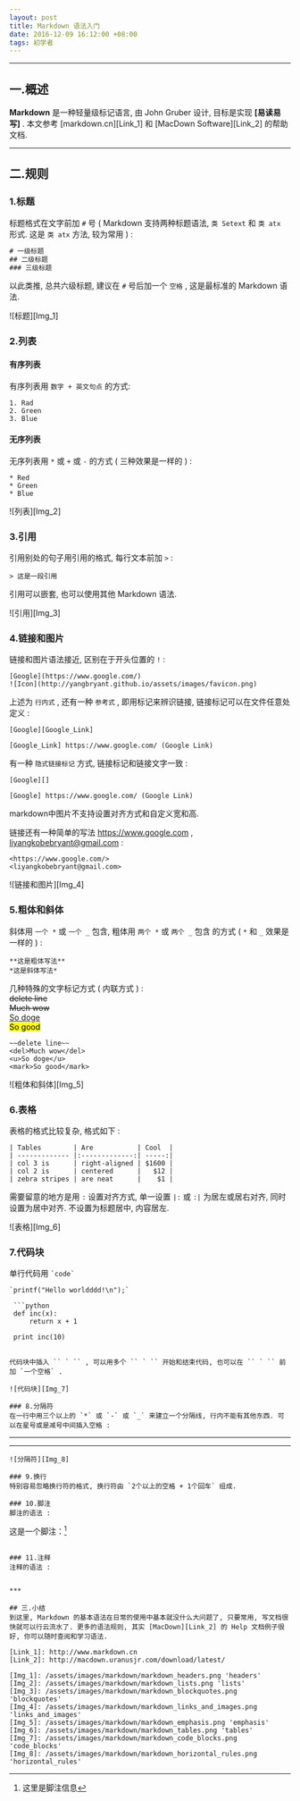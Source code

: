 ```yaml
---
layout: post
title: Markdown 语法入门
date: 2016-12-09 16:12:00 +08:00
tags: 初学者
---
```


***

## 一.概述

**Markdown** 是一种轻量级标记语言, 由 John Gruber 设计, 目标是实现 **[易读易写]** . 本文参考 [markdown.cn][Link_1] 和 [MacDown Software][Link_2] 的帮助文档.

***

## 二.规则
### 1.标题 
标题格式在文字前加 `#` 号 ( Markdown 支持两种标题语法, `类 Setext` 和 `类 atx` 形式. 这是 `类 atx` 方法, 较为常用 ) :

```swift
# 一级标题
## 二级标题
### 三级标题
```

以此类推, 总共六级标题, 建议在 `#` 号后加一个 `空格` , 这是最标准的 Markdown 语法.

![标题][Img_1]

### 2.列表
#### 有序列表
有序列表用 `数字 + 英文句点` 的方式:

```
1. Rad
2. Green
3. Blue
```

#### 无序列表
无序列表用 `*` 或 `+` 或 `-` 的方式 ( 三种效果是一样的 ) :

```
* Red
* Green
* Blue
```

![列表][Img_2]

### 3.引用
引用别处的句子用引用的格式, 每行文本前加 `>` :

```
> 这是一段引用
```

引用可以嵌套, 也可以使用其他 Markdown 语法.

![引用][Img_3]

### 4.链接和图片
链接和图片语法接近, 区别在于开头位置的 `!` :

```
[Google](https://www.google.com/)
![Icon](http://yangbryant.github.io/assets/images/favicon.png)
```

上述为 `行内式` , 还有一种 `参考式` , 即用标记来辨识链接, 链接标记可以在文件任意处定义 :

```
[Google][Google_Link]

[Google_Link] https://www.google.com/ (Google Link)
```

有一种 `隐式链接标记` 方式, 链接标记和链接文字一致 :

```
[Google][]

[Google] https://www.google.com/ (Google Link)
```

markdown中图片不支持设置对齐方式和自定义宽和高.

链接还有一种简单的写法 <https://www.google.com> , <liyangkobebryant@gmail.com> :

```
<https://www.google.com/>
<liyangkobebryant@gmail.com>
```

![链接和图片][Img_4]

### 5.粗体和斜体
斜体用 `一个 *` 或 `一个 _` 包含, 粗体用 `两个 *` 或 `两个 _` 包含 的方式 ( `*` 和 `_` 效果是一样的 ) :

```
**这是粗体写法**
*这是斜体写法*
```

几种特殊的文字标记方式 ( 内联方式 ) :  
~~delete line~~  
<del>Much wow</del>  
<u>So doge</u>  
<mark>So good</mark>  

```
~~delete line~~
<del>Much wow</del>
<u>So doge</u>
<mark>So good</mark>
```

![粗体和斜体][Img_5]

### 6.表格
表格的格式比较复杂, 格式如下 :

```
| Tables        | Are           | Cool  |
| ------------- |:-------------:| -----:|
| col 3 is      | right-aligned | $1600 |
| col 2 is      | centered      |   $12 |
| zebra stripes | are neat      |    $1 |
```

需要留意的地方是用 `:` 设置对齐方式, 单一设置 `|:` 或 `:|` 为居左或居右对齐, 同时设置为居中对齐. 不设置为标题居中, 内容居左.

![表格][Img_6]

### 7.代码块
单行代码用 `` `code` ``

```
`printf("Hello worldddd!\n");`
```

```
 ```python
 def inc(x): 
     return x + 1

 print inc(10)
 ```
```

代码块中插入 `` ` `` , 可以用多个 `` ` `` 开始和结束代码, 也可以在 `` ` `` 前加 `一个空格` .

![代码块][Img_7]

### 8.分隔符
在一行中用三个以上的 `*` 或 `-` 或 `_` 来建立一个分隔线, 行内不能有其他东西. 可以在星号或是减号中间插入空格 :

```
***
----------
```
![分隔符][Img_8]

### 9.换行
特别容易忽略换行符的格式, 换行符由 `2个以上的空格 + 1个回车` 组成.

### 10.脚注
脚注的语法 :

```
这是一个脚注：[^sample_footnote]

[^ sample_footnote]: 这里是脚注信息
```

### 11.注释
注释的语法 :

```
<!-- comment -->
<!-- more -->
```

***

## 三.小结
到这里, Markdown 的基本语法在日常的使用中基本就没什么大问题了, 只要常用, 写文档很快就可以行云流水了. 更多的语法规则, 其实 [MacDown][Link_2] 的 Help 文档例子很好, 你可以随时查阅和学习语法.

[Link_1]: http://www.markdown.cn
[Link_2]: http://macdown.uranusjr.com/download/latest/

[Img_1]: /assets/images/markdown/markdown_headers.png 'headers'
[Img_2]: /assets/images/markdown/markdown_lists.png 'lists'
[Img_3]: /assets/images/markdown/markdown_blockquotes.png 'blockquotes'
[Img_4]: /assets/images/markdown/markdown_links_and_images.png 'links_and_images'
[Img_5]: /assets/images/markdown/markdown_emphasis.png 'emphasis'
[Img_6]: /assets/images/markdown/markdown_tables.png 'tables'
[Img_7]: /assets/images/markdown/markdown_code_blocks.png 'code_blocks'
[Img_8]: /assets/images/markdown/markdown_horizontal_rules.png 'horizontal_rules'
